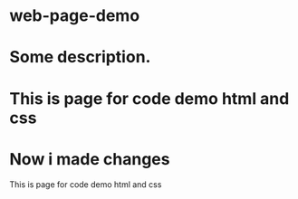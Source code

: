 # web-page-demo

# Some description.

# This is page for code  demo html and css

# Now i made changes 


This is page for code  demo html and css






